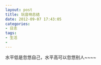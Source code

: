 ```yaml
---
layout: post
title: 玩音响总结
date: 2012-09-07 17:43:05
categories:
- 日志
tags:
- 生活
- 
---
```


水平低是忽悠自己，水平高可以忽悠别人~~~~